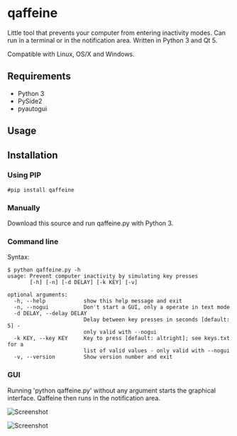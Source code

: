 # qaffeine

Little tool that prevents your computer from entering inactivity modes. Can run in a terminal or in the notification area. Written in Python 3 and Qt 5.

Compatible with Linux, OS/X and Windows.

## Requirements

- Python 3
- PySide2
- pyautogui

## Usage

## Installation
### Using PIP

```
#pip install qaffeine
```

### Manually
Download this source and run qaffeine.py with Python 3.

### Command line

Syntax:
```
$ python qaffeine.py -h
usage: Prevent computer inactivity by simulating key presses
       [-h] [-n] [-d DELAY] [-k KEY] [-v]

optional arguments:
  -h, --help            show this help message and exit
  -n, --nogui           Don't start a GUI, only a operate in text mode
  -d DELAY, --delay DELAY
                        Delay between key presses in seconds [default: 5] -
                        only valid with --nogui
  -k KEY, --key KEY     Key to press [default: altright]; see keys.txt for a
                        list of valid values - only valid with --nogui
  -v, --version         Show version number and exit
```

### GUI

Running 'python qaffeine.py' without any argument starts the graphical interface. Qaffeine then runs in the notification area.

![Screenshot](http://www.lorteau.fr/images/qaffeine_tray.png)

![Screenshot](http://www.lorteau.fr/images/qaffeine_settings.png)
